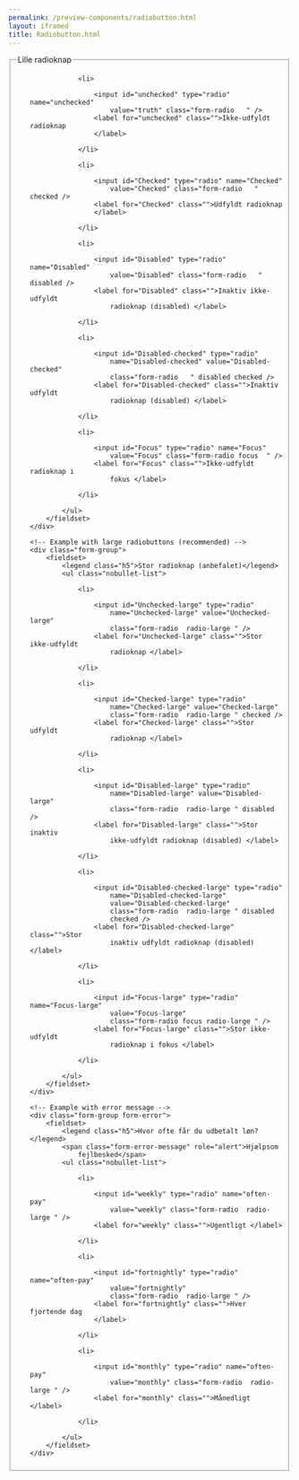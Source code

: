 ```yaml
--- 
permalink: /preview-components/radiobutton.html
layout: iframed 
title: Radiobutton.html
---
```

<div class="container">
    <!-- Example with small radiobuttons -->
    <div class="form-group">
        <fieldset>
            <legend class="h5">Lille radioknap</legend>
            <ul class="nobullet-list">

                <li>

                    <input id="unchecked" type="radio" name="unchecked"
                        value="truth" class="form-radio   " />
                    <label for="unchecked" class="">Ikke-udfyldt radioknap
                    </label>

                </li>

                <li>

                    <input id="Checked" type="radio" name="Checked"
                        value="Checked" class="form-radio   " checked />
                    <label for="Checked" class="">Udfyldt radioknap
                    </label>

                </li>

                <li>

                    <input id="Disabled" type="radio" name="Disabled"
                        value="Disabled" class="form-radio   " disabled />
                    <label for="Disabled" class="">Inaktiv ikke-udfyldt
                        radioknap (disabled) </label>

                </li>

                <li>

                    <input id="Disabled-checked" type="radio"
                        name="Disabled-checked" value="Disabled-checked"
                        class="form-radio   " disabled checked />
                    <label for="Disabled-checked" class="">Inaktiv udfyldt
                        radioknap (disabled) </label>

                </li>

                <li>

                    <input id="Focus" type="radio" name="Focus"
                        value="Focus" class="form-radio focus  " />
                    <label for="Focus" class="">Ikke-udfyldt radioknap i
                        fokus </label>

                </li>

            </ul>
        </fieldset>
    </div>

    <!-- Example with large radiobuttons (recommended) -->
    <div class="form-group">
        <fieldset>
            <legend class="h5">Stor radioknap (anbefalet)</legend>
            <ul class="nobullet-list">

                <li>

                    <input id="Unchecked-large" type="radio"
                        name="Unchecked-large" value="Unchecked-large"
                        class="form-radio  radio-large " />
                    <label for="Unchecked-large" class="">Stor ikke-udfyldt
                        radioknap </label>

                </li>

                <li>

                    <input id="Checked-large" type="radio"
                        name="Checked-large" value="Checked-large"
                        class="form-radio  radio-large " checked />
                    <label for="Checked-large" class="">Stor udfyldt
                        radioknap </label>

                </li>

                <li>

                    <input id="Disabled-large" type="radio"
                        name="Disabled-large" value="Disabled-large"
                        class="form-radio  radio-large " disabled />
                    <label for="Disabled-large" class="">Stor inaktiv
                        ikke-udfyldt radioknap (disabled) </label>

                </li>

                <li>

                    <input id="Disabled-checked-large" type="radio"
                        name="Disabled-checked-large"
                        value="Disabled-checked-large"
                        class="form-radio  radio-large " disabled
                        checked />
                    <label for="Disabled-checked-large" class="">Stor
                        inaktiv udfyldt radioknap (disabled) </label>

                </li>

                <li>

                    <input id="Focus-large" type="radio" name="Focus-large"
                        value="Focus-large"
                        class="form-radio focus radio-large " />
                    <label for="Focus-large" class="">Stor ikke-udfyldt
                        radioknap i fokus </label>

                </li>

            </ul>
        </fieldset>
    </div>

    <!-- Example with error message -->
    <div class="form-group form-error">
        <fieldset>
            <legend class="h5">Hvor ofte får du udbetalt løn?</legend>
            <span class="form-error-message" role="alert">Hjælpsom
                fejlbesked</span>
            <ul class="nobullet-list">

                <li>

                    <input id="weekly" type="radio" name="often-pay"
                        value="weekly" class="form-radio  radio-large " />
                    <label for="weekly" class="">Ugentligt </label>

                </li>

                <li>

                    <input id="fortnightly" type="radio" name="often-pay"
                        value="fortnightly"
                        class="form-radio  radio-large " />
                    <label for="fortnightly" class="">Hver fjortende dag
                    </label>

                </li>

                <li>

                    <input id="monthly" type="radio" name="often-pay"
                        value="monthly" class="form-radio  radio-large " />
                    <label for="monthly" class="">Månedligt </label>

                </li>

            </ul>
        </fieldset>
    </div>
</div>